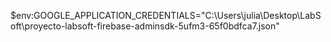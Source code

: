 $env:GOOGLE_APPLICATION_CREDENTIALS="C:\Users\julia\Desktop\LabSoft\proyecto-labsoft-firebase-adminsdk-5ufm3-65f0bdfca7.json"
